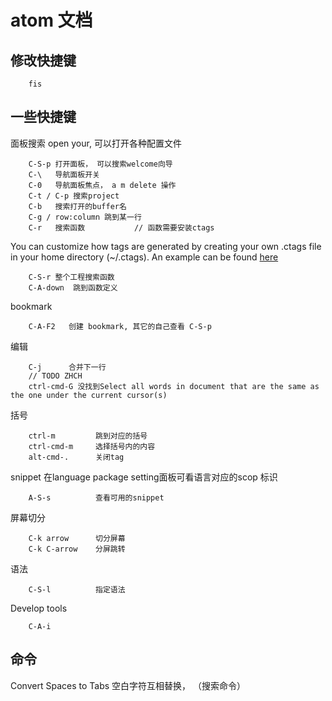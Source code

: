 # atom 文档
## 修改快捷键

		fis
## 一些快捷键
面板搜索 open your, 可以打开各种配置文件

		C-S-p 打开面板， 可以搜索welcome向导
		C-\   导航面板开关
		C-0   导航面板焦点， a m delete 操作
		C-t / C-p 搜索project
		C-b   搜索打开的buffer名
		C-g / row:column 跳到某一行
		C-r   搜索函数           // 函数需要安装ctags
You can customize how tags are generated by creating your own .ctags file in your home directory (~/.ctags).
		An example can be found [here][1]

		C-S-r 整个工程搜索函数
		C-A-down  跳到函数定义

bookmark

		C-A-F2   创建 bookmark, 其它的自己查看 C-S-p
编辑

		C-j      合并下一行
		// TODO ZHCH
		ctrl-cmd-G 没找到Select all words in document that are the same as the one under the current cursor(s)
括号

		ctrl-m         跳到对应的括号
		ctrl-cmd-m     选择括号内的内容
		alt-cmd-.      关闭tag
snippet
在language package setting面板可看语言对应的scop 标识

		A-S-s          查看可用的snippet
屏幕切分

		C-k arrow      切分屏幕
		C-k C-arrow    分屏跳转
语法

		C-S-l          指定语法
Develop tools

		C-A-i

## 命令

Convert Spaces to Tabs  空白字符互相替换， （搜索命令）







[1]: https://github.com/atom/symbols-view/blob/master/lib/.ctags
